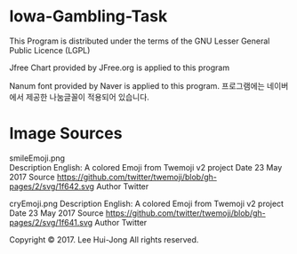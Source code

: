 # Iowa-Gambling-Task

This Program is distributed under the terms of the GNU Lesser General Public Licence (LGPL)

Jfree Chart provided by JFree.org is applied to this program

Nanum font provided by Naver is applied to this program. 프로그램에는 네이버에서 제공한 나눔글꼴이 적용되어 있습니다.

# Image Sources

smileEmoji.png<br>
Description	English: A colored Emoji from Twemoji v2 project
Date			23 May 2017
Source		https://github.com/twitter/twemoji/blob/gh-pages/2/svg/1f642.svg
Author		Twitter

cryEmoji.png
Description	English: A colored Emoji from Twemoji v2 project
Date      23 May 2017
Source    https://github.com/twitter/twemoji/blob/gh-pages/2/svg/1f641.svg
Author    Twitter

Copyright © 2017. Lee Hui-Jong All rights reserved.
